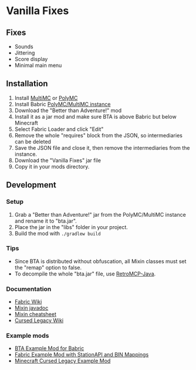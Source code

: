 # Vanilla Fixes

## Fixes
* Sounds
* Jittering
* Score display
* Minimal main menu

## Installation

1. Install [MultiMC](https://multimc.org/) or [PolyMC](https://polymc.org/)
2. Install Babric [PolyMC/MultiMC instance](https://github.com/babric/polymc-instance)
3. Download the "Better than Adventure!" mod
4. Install it as a jar mod and make sure BTA is above Babric but below Minecraft
5. Select Fabric Loader and click "Edit"
6. Remove the whole "requires" block from the JSON, so intermediaries can be deleted
7. Save the JSON file and close it, then remove the intermediaries from the instance.
8. Download the "Vanilla Fixes" jar file
9. Copy it in your mods directory.

## Development

### Setup

1. Grab a "Better than Adventure!" jar from the PolyMC/MultiMC instance and rename it to "bta.jar".
2. Place the jar in the "libs" folder in your project.
3. Build the mod with `./gradlew build`

### Tips

* Since BTA is distributed without obfuscation, all Mixin classes must set the "remap" option to false.
* To decompile the whole "bta.jar" file, use [RetroMCP-Java](https://github.com/MCPHackers/RetroMCP-Java).

### Documentation
* [Fabric Wiki](https://fabricmc.net/wiki/doku.php)
* [Mixin javadoc](https://jenkins.liteloader.com/view/Other/job/Mixin/javadoc/index.html)
* [Mixin cheatsheet](https://github.com/2xsaiko/mixin-cheatsheet/blob/master/README.md)
* [Cursed Legacy Wiki](https://minecraft-cursed-legacy.github.io/wiki/index.html)

### Example mods
* [BTA Example Mod for Babric](https://github.com/pkstDev/BTAExampleMod-babric)
* [Fabric Example Mod with StationAPI and BIN Mappings](https://github.com/calmilamsy/stationapi-example-mod/tree/dev/12)
* [Minecraft Cursed Legacy Example Mod](https://github.com/minecraft-cursed-legacy/Example-Mod)